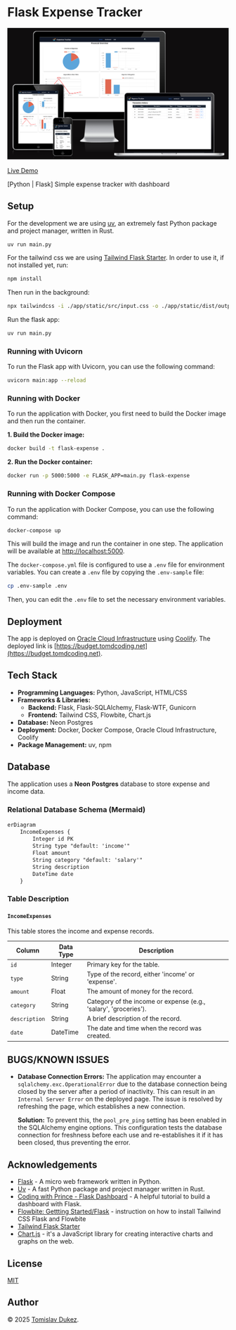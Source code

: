 # Flask Expense Tracker

![Flask Expense Tracker Screenshot](./docs/flask-expense.png)

[Live Demo](https://budget.tomdcoding.net/)

[Python | Flask] Simple expense tracker with dashboard

## Setup

For the development we are using [uv](https://github.com/astral-sh/uv), an extremely fast Python package and project manager, written in Rust.

```bash
uv run main.py
```

For the tailwind css we are using [Tailwind Flask Starter](https://github.com/themesberg/tailwind-flask-starter). In order to use it, if not installed yet, run:

```bash
npm install
```

Then run in the background:

```bash
npx tailwindcss -i ./app/static/src/input.css -o ./app/static/dist/output.css --watch
```

Run the flask app:

```bash
uv run main.py
```

### Running with Uvicorn

To run the Flask app with Uvicorn, you can use the following command:

```bash
uvicorn main:app --reload
```

### Running with Docker

To run the application with Docker, you first need to build the Docker image and then run the container.

**1. Build the Docker image:**

```bash
docker build -t flask-expense .
```

**2. Run the Docker container:**

```bash
docker run -p 5000:5000 -e FLASK_APP=main.py flask-expense
```

### Running with Docker Compose

To run the application with Docker Compose, you can use the following command:

```bash
docker-compose up
```

This will build the image and run the container in one step. The application will be available at [http://localhost:5000](http://localhost:5000).

The `docker-compose.yml` file is configured to use a `.env` file for environment variables. You can create a `.env` file by copying the `.env-sample` file:

```bash
cp .env-sample .env
```

Then, you can edit the `.env` file to set the necessary environment variables.

## Deployment

The app is deployed on [Oracle Cloud Infrastructure](https://www.oracle.com/cloud/infrastructure/index.html) using [Coolify](https://coolify.io/). The deployed link is [https://budget.tomdcoding.net](https://budget.tomdcoding.net).

## Tech Stack

- **Programming Languages:** Python, JavaScript, HTML/CSS
- **Frameworks & Libraries:**
  - **Backend:** Flask, Flask-SQLAlchemy, Flask-WTF, Gunicorn
  - **Frontend:** Tailwind CSS, Flowbite, Chart.js
- **Database:** Neon Postgres
- **Deployment:** Docker, Docker Compose, Oracle Cloud Infrastructure, Coolify
- **Package Management:** uv, npm

## Database

The application uses a **Neon Postgres** database to store expense and income data.

### Relational Database Schema (Mermaid)

```mermaid
erDiagram
    IncomeExpenses {
        Integer id PK
        String type "default: 'income'"
        Float amount
        String category "default: 'salary'"
        String description
        DateTime date
    }
```

### Table Description

#### `IncomeExpenses`

This table stores the income and expense records.

| Column      | Data Type | Description                                                  |
|-------------|-----------|--------------------------------------------------------------|
| `id`        | Integer   | Primary key for the table.                                   |
| `type`      | String    | Type of the record, either 'income' or 'expense'.            |
| `amount`    | Float     | The amount of money for the record.                          |
| `category`  | String    | Category of the income or expense (e.g., 'salary', 'groceries'). |
| `description` | String    | A brief description of the record.                           |
| `date`      | DateTime  | The date and time when the record was created.               |

## BUGS/KNOWN ISSUES

- **Database Connection Errors:** The application may encounter a `sqlalchemy.exc.OperationalError` due to the database connection being closed by the server after a period of inactivity. This can result in an `Internal Server Error` on the deployed page. The issue is resolved by refreshing the page, which establishes a new connection.

  **Solution:** To prevent this, the `pool_pre_ping` setting has been enabled in the SQLAlchemy engine options. This configuration tests the database connection for freshness before each use and re-establishes it if it has been closed, thus preventing the error.

## Acknowledgements

- [Flask](https://flask.palletsprojects.com/en/2.0.x/) - A micro web framework written in Python.
- [Uv](https://github.com/astral-sh/uv) - A fast Python package and project manager written in Rust.
- [Coding with Prince - Flask Dashboard](https://www.youtube.com/watch?v=SLftzEqoLPk&list=PLU7aW4OZeUzwn6L1txXQ9viaAIR2mDqbv) - A helpful tutorial to build a dashboard with Flask.
- [Flowbite: Gettting Started/Flask](https://flowbite.com/docs/getting-started/flask/) - instruction on how to install Tailwind CSS Flask and Flowbite
- [Tailwind Flask Starter](https://github.com/themesberg/tailwind-flask-starter)
- [Chart.js](https://www.chartjs.org/docs/latest/getting-started/) -  it's a JavaScript library for creating interactive charts and graphs on the web.

## License

[MIT](https://choosealicense.com/licenses/mit/)

## Author

&copy; 2025 [Tomislav Dukez](https://github.com/tomdu3).